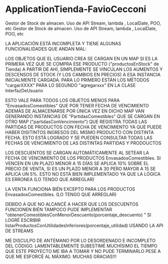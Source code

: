 # ApplicationTienda-FavioCecconi
Gestor de Stock de almacen. Uso de API Stream, lambda , LocalDate, POO, etc
Gestor de Stock de almacen. Uso de API Stream, lambda , LocalDate, POO, etc


LA APLICACIÓN ESTÁ INCOMPLETA Y TIENE ALGUNAS FUNCIONALIDADES QUE ANDAN MAL:

LOS OBJETOS QUE EL USUARIO CREA SE CARGAN EN UN MAP SI ES LA PRIMERA VEZ QUE SE COMPRA ESE PRODUCTO ("productosEnStock" de Tienda) A PARTIR DE AHÍ, SIMPLEMENTE SE VINCULAN LOS AUMENTOS Y DESCENSOS DE STOCK (Y LOS CAMBIOS EN PRECIOS) A ESA INSTANCIA INICIALMENTE CARGADA. PARA LO PRIMERO ESTÁN LOS MÉTODOS "cargarXXXX" PARA LO SEGUNDO "agregarxxx" EN LA CLASE InterfazDeUsuario

ESTO VALE PARA TODOS LOS OBJETOS MENOS PARA "EnvasadosComestibles" QUE POR TENER FECHA DE VENCIMIENTO ADEMÁS DE ALMACENARSE POR ÚNICA VEZ EN DICHO MAP VAN GENERANDO INSTANCIAS DE "PartidasComestibles" QUE SE CARGAN EN OTRO MAP ("partidasConVencimiento") QUE REGISTRA TODAS LAS PARTIDAS DE PRODUCTOS CON FECHA DE VENCIMIENTO YA QUE PUEDE HABER DISITINTOS INGRESOS DEL MISMO PRODUCTO CON DISTINTA FECHA. ESTO ESTÁ LOGRADO Y SE PUEDEN CONSULTAR TODAS LAS FECHAS DE VENCIMIENTO DE LAS DISTINTAS PARTIDAS Y PRODOUCTOS

LOS DESCUENTOS SE CARGAN AUTOMÁTICAMENTE AL SETEAR LA FECHA DE VENCIMIENTO DE LOS PRODUCTOS EnvasadosComestibles. SI VENCEN EN UN PLAZO MENOR A 15 DÍAS SE APLICA 10% SOBRE EL PRECIO DE VENTA, SI ES UN PLAZO MENOR A 30 PERO MAYOR A 15 SE APLICA UN 5%. ESTO NO ESTÁ BIEN IMPLEMENTADO YA QUE LA LÓGICA ES ERRONEA (LO TENGO QUE ARREGLAR)

LA VENTA FUNCIONA BIÉN EXCEPTO PARA LOS PRODUCTOS EnvasadosComestibles. (LO TENGO QUE ARREGLAR)

DEBIDO A QUE NO ALCANCÉ A HACER QUE LOS DESCUENTOS FUNCIONEN BIÉN TAMPOCO PUDE IMPLEMENTAR "obtenerComestiblesConMenorDescuento(porcentaje_descuento) " SI LOGRÉ ESCRIBIR listarProductosConUtilidadesInferiores(porcentaje_utilidad) USANDO LA API DE STREAMS

ME DISCULPO DE ANTEMANO POR LO DESORDENADO E INCOMPLETO DEL CÓDIGO. LAMENTABLEMENTE SUBESTIMÉ MUCHÍSIMO EL TIEMPO QUE ESTE PROYECTO ME IBA A TOMAR Y NO PUDE TERMINARLO PESE A QUE ME ESFORCÉ AL MÁXIMO. MUCHAS GRACIAS!!!
